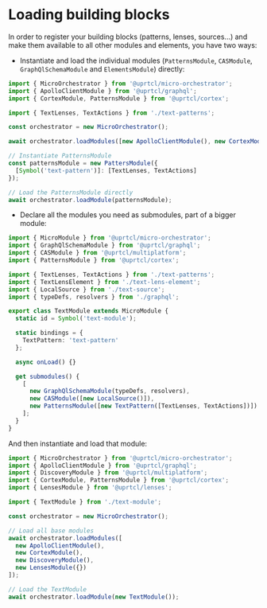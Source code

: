 # Loading building blocks

In order to register your building blocks (patterns, lenses, sources...) and make them available to all other modules and elements, you have two ways:

- Instantiate and load the individual modules (`PatternsModule`, `CASModule`, `GraphQlSchemaModule` and `ElementsModule`) directly:

```ts
import { MicroOrchestrator } from '@uprtcl/micro-orchestrator';
import { ApolloClientModule } from '@uprtcl/graphql';
import { CortexModule, PatternsModule } from '@uprtcl/cortex';

import { TextLenses, TextActions } from './text-patterns';

const orchestrator = new MicroOrchestrator();

await orchestrator.loadModules([new ApolloClientModule(), new CortexModule()]);

// Instantiate PatternsModule
const patternsModule = new PattersModule({
  [Symbol('text-pattern')]: [TextLenses, TextActions]
});

// Load the PatternsModule directly
await orchestrator.loadModule(patternsModule);
```

- Declare all the modules you need as submodules, part of a bigger module:

```ts
import { MicroModule } from '@uprtcl/micro-orchestrator';
import { GraphQlSchemaModule } from '@uprtcl/graphql';
import { CASModule } from '@uprtcl/multiplatform';
import { PatternsModule } from '@uprtcl/cortex';

import { TextLenses, TextActions } from './text-patterns';
import { TextLensElement } from './text-lens-element';
import { LocalSource } from './text-source';
import { typeDefs, resolvers } from './graphql';

export class TextModule extends MicroModule {
  static id = Symbol('text-module');

  static bindings = {
    TextPattern: 'text-pattern'
  };

  async onLoad() {}

  get submodules() {
    [
      new GraphQlSchemaModule(typeDefs, resolvers),
      new CASModule([new LocalSource()]),
      new PatternsModule([new TextPattern([TextLenses, TextActions])])
    ];
  }
}
```

And then instantiate and load that module:

```ts
import { MicroOrchestrator } from '@uprtcl/micro-orchestrator';
import { ApolloClientModule } from '@uprtcl/graphql';
import { DiscoveryModule } from '@uprtcl/multiplatform';
import { CortexModule, PatternsModule } from '@uprtcl/cortex';
import { LensesModule } from '@uprtcl/lenses';

import { TextModule } from './text-module';

const orchestrator = new MicroOrchestrator();

// Load all base modules
await orchestrator.loadModules([
  new ApolloClientModule(),
  new CortexModule(),
  new DiscoveryModule(),
  new LensesModule({})
]);

// Load the TextModule
await orchestrator.loadModule(new TextModule());
```
